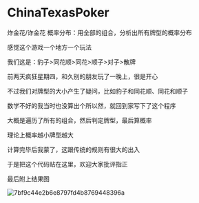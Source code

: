 # ChinaTexasPoker
炸金花/诈金花 概率分布：用全部的组合，分析出所有牌型的概率分布  


感觉这个游戏一个地方一个玩法

我们这是：豹子>同花顺>同花>顺子>对子>散牌


前两天疯狂星期四，和久别的朋友玩了一晚上，很是开心

不过我们对牌型的大小产生了疑问，比如豹子和同花顺、同花和顺子


数学不好的我当时也没算出个所以然，就回到家写下了这个程序

大概是遍历了所有的组合，然后判定牌型，最后算概率

理论上概率越小牌型越大


计算完毕后我蒙了，这跟传统的规则有很大的出入

于是把这个代码贴在这里，欢迎大家批评指正


最后附上结果图

![7bf9c44e2b6e8797fd4b8769448396a](https://user-images.githubusercontent.com/87165025/211158048-58c459e8-42e9-4846-abd5-f33425cae048.png)
